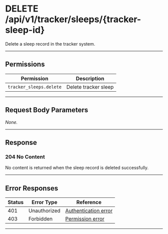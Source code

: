 # DELETE /api/v1/tracker/sleeps/{tracker-sleep-id}

Delete a sleep record in the tracker system.


---

## Permissions
| Permission                | Description                |
|---------------------------|----------------------------|
| `tracker_sleeps.delete`   | Delete tracker sleep       |

---

## Request Body Parameters
_None._

---

## Response

### 204 No Content
No content is returned when the sleep record is deleted successfully.

---

## Error Responses
| Status | Error Type         | Reference                                                      |
|--------|--------------------|----------------------------------------------------------------|
| 401    | Unauthorized       | [Authentication error](../../_globals/authentication-errors.md) |
| 403    | Forbidden          | [Permission error](../../_globals/permission-errors.md)         |

---
